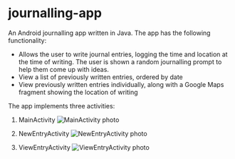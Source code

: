 # journalling-app
An Android journalling app written in Java.
The app has the following functionality:
- Allows the user to write journal entries, logging the time and location at the time of writing. 
    The user is shown a random journalling prompt to help them come up with ideas.
- View a list of previously written entries, ordered by date 
- View previously written entries individually, along with a Google Maps fragment showing the location of writing

The app implements three activities: 
1. MainActivity
![MainActivity photo](replace/with/path)

2. NewEntryActivity
![NewEntryActivity photo](replace/with/path)

3. ViewEntryActivity
![ViewEntryActivity photo](replace/with/path)
